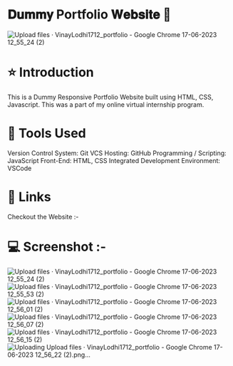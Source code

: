 # 𝐃𝐮𝐦𝐦𝐲 Portfolio 𝐖𝐞𝐛𝐬𝐢𝐭𝐞 🚀

![Upload files · VinayLodhi1712_portfolio - Google Chrome 17-06-2023 12_55_24 (2)](https://github.com/VinayLodhi1712/portfolio/assets/135756009/3565e95e-9743-4914-ae8a-0bd3b47174c3)

# ⭐ Introduction

This is a Dummy Responsive Portfolio Website built using HTML, CSS, Javascript. This was a part of my online virtual internship program.

# 🔨 Tools Used

Version Control System: Git
VCS Hosting: GitHub
Programming / Scripting: JavaScript
Front-End: HTML, CSS
Integrated Development Environment: VSCode

# 🔗 Links

Checkout the Website :- 

# 💻 Screenshot :- 


![Upload files · VinayLodhi1712_portfolio - Google Chrome 17-06-2023 12_55_24 (2)](https://github.com/VinayLodhi1712/portfolio/assets/135756009/c74b213d-036d-45dc-819d-98895a62430d)
![Upload files · VinayLodhi1712_portfolio - Google Chrome 17-06-2023 12_55_53 (2)](https://github.com/VinayLodhi1712/portfolio/assets/135756009/58908096-85fc-48db-a74b-162fbaa5f332)
![Upload files · VinayLodhi1712_portfolio - Google Chrome 17-06-2023 12_56_01 (2)](https://github.com/VinayLodhi1712/portfolio/assets/135756009/ad0901d6-4f5e-46d1-a1b7-df14fac6a639)
![Upload files · VinayLodhi1712_portfolio - Google Chrome 17-06-2023 12_56_07 (2)](https://github.com/VinayLodhi1712/portfolio/assets/135756009/8318226e-297c-417f-ab86-ecc141962449)
![Upload files · VinayLodhi1712_portfolio - Google Chrome 17-06-2023 12_56_15 (2)](https://github.com/VinayLodhi1712/portfolio/assets/135756009/60afc84c-0c10-485f-bdc7-48f5d4bbc9b5)
![Uploading Upload files · VinayLodhi1712_portfolio - Google Chrome 17-06-2023 12_56_22 (2).png…]()
